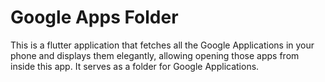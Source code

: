 # Google Apps Folder

This is a flutter application that fetches all the Google Applications in your phone and displays them elegantly, allowing opening those apps from inside this app. It serves as a folder for Google Applications.
